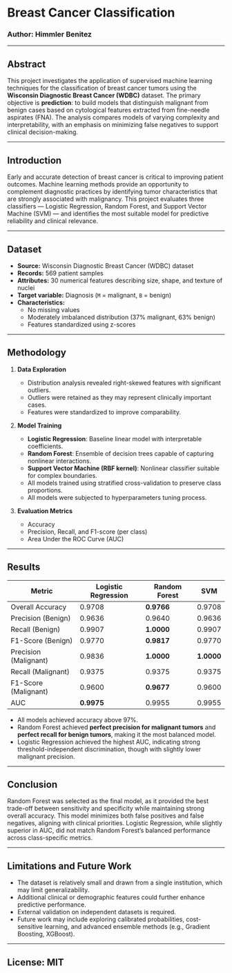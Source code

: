 # Breast Cancer Classification  

### Author: Himmler Benitez
---

## Abstract  
This project investigates the application of supervised machine learning techniques for the classification of breast cancer tumors using the **Wisconsin Diagnostic Breast Cancer (WDBC)** dataset. The primary objective is **prediction**: to build models that distinguish malignant from benign cases based on cytological features extracted from fine-needle aspirates (FNA). The analysis compares models of varying complexity and interpretability, with an emphasis on minimizing false negatives to support clinical decision-making.  

---

## Introduction  
Early and accurate detection of breast cancer is critical to improving patient outcomes. Machine learning methods provide an opportunity to complement diagnostic practices by identifying tumor characteristics that are strongly associated with malignancy. This project evaluates three classifiers — Logistic Regression, Random Forest, and Support Vector Machine (SVM) — and identifies the most suitable model for predictive reliability and clinical relevance.  

---

## Dataset  
- **Source:** Wisconsin Diagnostic Breast Cancer (WDBC) dataset  
- **Records:** 569 patient samples  
- **Attributes:** 30 numerical features describing size, shape, and texture of nuclei  
- **Target variable:** Diagnosis (`M` = malignant, `B` = benign)  
- **Characteristics:**  
  - No missing values  
  - Moderately imbalanced distribution (37% malignant, 63% benign)  
  - Features standardized using z-scores  

---

## Methodology  
1. **Data Exploration**  
   - Distribution analysis revealed right-skewed features with significant outliers.  
   - Outliers were retained as they may represent clinically important cases.  
   - Features were standardized to improve comparability.  

2. **Model Training**  
   - **Logistic Regression**: Baseline linear model with interpretable coefficients.  
   - **Random Forest**: Ensemble of decision trees capable of capturing nonlinear interactions.  
   - **Support Vector Machine (RBF kernel)**: Nonlinear classifier suitable for complex boundaries.  
   - All models trained using stratified cross-validation to preserve class proportions.
   - All models were subjected to hyperparameters tuning process.

3. **Evaluation Metrics**  
   - Accuracy  
   - Precision, Recall, and F1-score (per class)  
   - Area Under the ROC Curve (AUC)  

---

## Results  
| Metric                | Logistic Regression | Random Forest | SVM     |  
|------------------------|---------------------|---------------|---------|  
| Overall Accuracy       | 0.9708              | **0.9766**    | 0.9708  |  
| Precision (Benign)     | 0.9636              | 0.9640        | 0.9636  |  
| Recall (Benign)        | 0.9907              | **1.0000**    | 0.9907  |  
| F1-Score (Benign)      | 0.9770              | **0.9817**    | 0.9770  |  
| Precision (Malignant)  | 0.9836              | **1.0000**    | **1.0000** |  
| Recall (Malignant)     | 0.9375              | 0.9375        | 0.9375  |  
| F1-Score (Malignant)   | 0.9600              | **0.9677**    | 0.9600  |  
| AUC                    | **0.9975**          | 0.9955        | 0.9955  |  

- All models achieved accuracy above 97%.  
- Random Forest achieved **perfect precision for malignant tumors** and **perfect recall for benign tumors**, making it the most balanced model.  
- Logistic Regression achieved the highest AUC, indicating strong threshold-independent discrimination, though with slightly lower malignant precision.  

---

## Conclusion  
Random Forest was selected as the final model, as it provided the best trade-off between sensitivity and specificity while maintaining strong overall accuracy. This model minimizes both false positives and false negatives, aligning with clinical priorities. Logistic Regression, while slightly superior in AUC, did not match Random Forest’s balanced performance across class-specific metrics.  

---

## Limitations and Future Work  
- The dataset is relatively small and drawn from a single institution, which may limit generalizability.  
- Additional clinical or demographic features could further enhance predictive performance.  
- External validation on independent datasets is required.  
- Future work may include exploring calibrated probabilities, cost-sensitive learning, and advanced ensemble methods (e.g., Gradient Boosting, XGBoost).

---
## License: MIT

